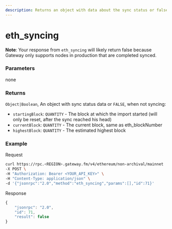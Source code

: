 ```yaml
---
description: Returns an object with data about the sync status or false.
---
```


# eth_syncing

**Note**: Your response from `eth_syncing` will likely return false because Gateway only supports nodes in production that are completed synced.

### **Parameters**

none

### **Returns**

`Object|Boolean`, An object with sync status data or `FALSE`, when not syncing:

- `startingBlock`: `QUANTITY` - The block at which the import started (will only be reset, after the sync reached his head)
- `currentBlock`: `QUANTITY` - The current block, same as eth_blockNumber
- `highestBlock`: `QUANTITY` - The estimated highest block

### **Example**

Request

```bash
curl https://rpc.<REGION>.gateway.fm/v4/ethereum/non-archival/mainnet  \
-X POST \
-H "Authorization: Bearer <YOUR_API_KEY>" \
-H "Content-Type: application/json" \
-d '{"jsonrpc":"2.0","method":"eth_syncing","params":[],"id":71}'
```

Response

```javascript
{
    "jsonrpc": "2.0",
    "id": 71,
    "result": false
}
```
